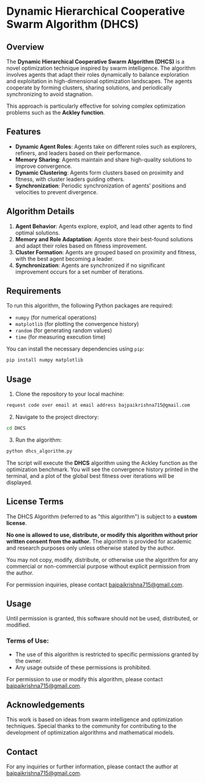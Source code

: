 # Dynamic Hierarchical Cooperative Swarm Algorithm (DHCS)

## Overview

The **Dynamic Hierarchical Cooperative Swarm Algorithm (DHCS)** is a novel optimization technique inspired by swarm intelligence. The algorithm involves agents that adapt their roles dynamically to balance exploration and exploitation in high-dimensional optimization landscapes. The agents cooperate by forming clusters, sharing solutions, and periodically synchronizing to avoid stagnation.

This approach is particularly effective for solving complex optimization problems such as the **Ackley function**.

## Features

- **Dynamic Agent Roles**: Agents take on different roles such as explorers, refiners, and leaders based on their performance.
- **Memory Sharing**: Agents maintain and share high-quality solutions to improve convergence.
- **Dynamic Clustering**: Agents form clusters based on proximity and fitness, with cluster leaders guiding others.
- **Synchronization**: Periodic synchronization of agents’ positions and velocities to prevent divergence.

## Algorithm Details

1. **Agent Behavior**: Agents explore, exploit, and lead other agents to find optimal solutions.
2. **Memory and Role Adaptation**: Agents store their best-found solutions and adapt their roles based on fitness improvement.
3. **Cluster Formation**: Agents are grouped based on proximity and fitness, with the best agent becoming a leader.
4. **Synchronization**: Agents are synchronized if no significant improvement occurs for a set number of iterations.

## Requirements

To run this algorithm, the following Python packages are required:

- `numpy` (for numerical operations)
- `matplotlib` (for plotting the convergence history)
- `random` (for generating random values)
- `time` (for measuring execution time)

You can install the necessary dependencies using `pip`:

```bash
pip install numpy matplotlib
```

## Usage

1. Clone the repository to your local machine:

```bash
request code over email at email address bajpaikrishna715@gmail.com
```

2. Navigate to the project directory:

```bash
cd DHCS
```

3. Run the algorithm:

```bash
python dhcs_algorithm.py
```

The script will execute the **DHCS** algorithm using the Ackley function as the optimization benchmark. You will see the convergence history printed in the terminal, and a plot of the global best fitness over iterations will be displayed.

## License Terms

The DHCS Algorithm (referred to as "this algorithm") is subject to a **custom license**. 

**No one is allowed to use, distribute, or modify this algorithm without prior written consent from the author.** The algorithm is provided for academic and research purposes only unless otherwise stated by the author.

You may not copy, modify, distribute, or otherwise use the algorithm for any commercial or non-commercial purpose without explicit permission from the author.

For permission inquiries, please contact bajpaikrishna715@gmail.com.

## Usage

Until permission is granted, this software should not be used, distributed, or modified.


### Terms of Use:
- The use of this algorithm is restricted to specific permissions granted by the owner.
- Any usage outside of these permissions is prohibited.

For permission to use or modify this algorithm, please contact bajpaikrishna715@gmail.com.

## Acknowledgements

This work is based on ideas from swarm intelligence and optimization techniques. Special thanks to the community for contributing to the development of optimization algorithms and mathematical models.

## Contact

For any inquiries or further information, please contact the author at bajpaikrishna715@gmail.com.

